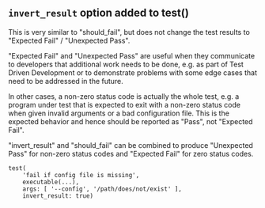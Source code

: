 ## `invert_result` option added to test()

This is very similar to "should_fail", but does not change the test results to
"Expected Fail" / "Unexpected Pass".

"Expected Fail" and "Unexpected Pass" are useful when they communicate to
developers that additional work needs to be done, e.g. as part of Test
Driven Development or to demonstrate problems with some edge cases that need
to be addressed in the future.

In other cases, a non-zero status code is actually the whole test, e.g. a
program under test that is expected to exit with a non-zero status code when
given invalid arguments or a bad configuration file. This is the expected
behavior and hence should be reported as "Pass", not "Expected Fail".

"invert_result" and "should_fail" can be combined to produce "Unexpected Pass"
for non-zero status codes and "Expected Fail" for zero status codes.

```meson
test(
    'fail if config file is missing',
    executable(...),
    args: [ '--config', '/path/does/not/exist' ],
    invert_result: true)
```
